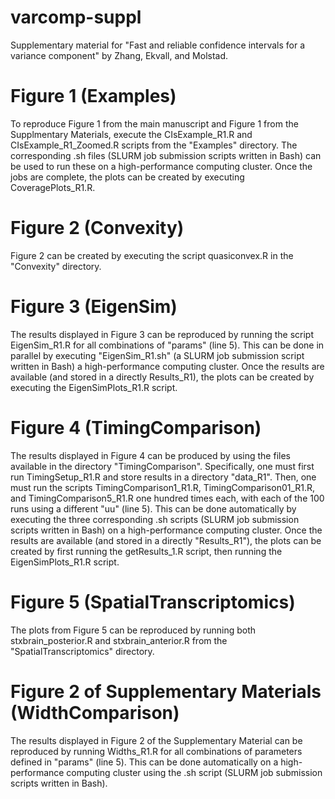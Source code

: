 # varcomp-suppl
Supplementary material for "Fast and reliable confidence intervals for a variance component" by Zhang, Ekvall, and Molstad.

# Figure 1 (Examples)
To reproduce Figure 1 from the main manuscript and Figure 1 from the Supplmentary Materials, execute the CIsExample_R1.R and CIsExample_R1_Zoomed.R scripts from the "Examples" directory. The corresponding .sh files (SLURM job submission scripts written in Bash) can be used to run these on a high-performance computing cluster. Once the jobs are complete, the plots can be created by executing CoveragePlots_R1.R. 

# Figure 2 (Convexity)
Figure 2 can be created by executing the script quasiconvex.R in the "Convexity" directory. 

# Figure 3 (EigenSim)
The results displayed in Figure 3 can be reproduced by running the script EigenSim_R1.R for all combinations of "params" (line 5). This can be done in parallel by executing "EigenSim_R1.sh" (a SLURM job submission script written in Bash) a high-performance computing cluster. Once the results are available (and stored in a directly Results_R1), the plots can be created by executing the EigenSimPlots_R1.R script. 


# Figure 4  (TimingComparison)
The results displayed in Figure 4 can be produced by using the files available in the directory "TimingComparison". Specifically, one must first
run TimingSetup_R1.R and store results in a directory "data_R1". Then, one must run the scripts TimingComparison1_R1.R, TimingComparison01_R1.R, and TimingComparison5_R1.R one hundred times each, with each of the 100 runs using a different "uu" (line 5). This can be done automatically by executing the three corresponding .sh scripts (SLURM job submission scripts written in Bash) on a high-performance computing cluster. Once the results are available (and stored in a directly "Results_R1"), the plots can be created by first running the getResults_1.R script, then running the EigenSimPlots_R1.R script. 

# Figure 5 (SpatialTranscriptomics)
The plots from Figure 5 can be reproduced by running both stxbrain_posterior.R and stxbrain_anterior.R from the "SpatialTranscriptomics" directory. 

# Figure 2 of Supplementary Materials (WidthComparison)
The results displayed in Figure 2 of the Supplementary Material can be reproduced by running Widths_R1.R for all combinations of parameters defined in "params" (line 5). This can be done automatically on a high-performance computing cluster using the .sh script (SLURM job submission scripts written in Bash). 

